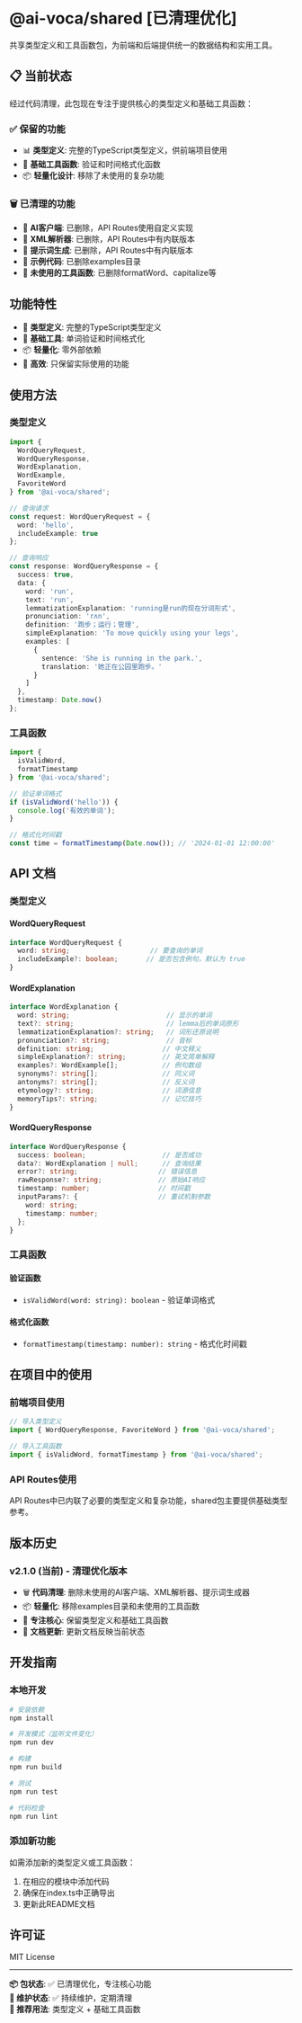 # @ai-voca/shared [已清理优化]

共享类型定义和工具函数包，为前端和后端提供统一的数据结构和实用工具。

## 📋 当前状态

经过代码清理，此包现在专注于提供核心的类型定义和基础工具函数：

### ✅ 保留的功能
- 📊 **类型定义**: 完整的TypeScript类型定义，供前端项目使用
- 🔧 **基础工具函数**: 验证和时间格式化函数
- 📦 **轻量化设计**: 移除了未使用的复杂功能

### 🗑️ 已清理的功能
- 📡 **AI客户端**: 已删除，API Routes使用自定义实现
- 🎯 **XML解析器**: 已删除，API Routes中有内联版本
- 💬 **提示词生成**: 已删除，API Routes中有内联版本
- 📝 **示例代码**: 已删除examples目录
- 🧹 **未使用的工具函数**: 已删除formatWord、capitalize等

## 功能特性

- 📝 **类型定义**: 完整的TypeScript类型定义
- 🔧 **基础工具**: 单词验证和时间格式化
- 📦 **轻量化**: 零外部依赖
- 🚀 **高效**: 只保留实际使用的功能

## 使用方法

### 类型定义

```typescript
import { 
  WordQueryRequest, 
  WordQueryResponse, 
  WordExplanation,
  WordExample,
  FavoriteWord
} from '@ai-voca/shared';

// 查询请求
const request: WordQueryRequest = {
  word: 'hello',
  includeExample: true
};

// 查询响应
const response: WordQueryResponse = {
  success: true,
  data: {
    word: 'run',
    text: 'run',
    lemmatizationExplanation: 'running是run的现在分词形式',
    pronunciation: 'rʌn',
    definition: '跑步；运行；管理',
    simpleExplanation: 'To move quickly using your legs',
    examples: [
      {
        sentence: 'She is running in the park.',
        translation: '她正在公园里跑步。'
      }
    ]
  },
  timestamp: Date.now()
};
```

### 工具函数

```typescript
import { 
  isValidWord,
  formatTimestamp
} from '@ai-voca/shared';

// 验证单词格式
if (isValidWord('hello')) {
  console.log('有效的单词');
}

// 格式化时间戳
const time = formatTimestamp(Date.now()); // '2024-01-01 12:00:00'
```

## API 文档

### 类型定义

#### WordQueryRequest
```typescript
interface WordQueryRequest {
  word: string;                    // 要查询的单词
  includeExample?: boolean;       // 是否包含例句，默认为 true
}
```

#### WordExplanation
```typescript
interface WordExplanation {
  word: string;                        // 显示的单词
  text?: string;                       // lemma后的单词原形
  lemmatizationExplanation?: string;   // 词形还原说明
  pronunciation?: string;              // 音标
  definition: string;                 // 中文释义
  simpleExplanation?: string;         // 英文简单解释
  examples?: WordExample[];           // 例句数组
  synonyms?: string[];                // 同义词
  antonyms?: string[];                // 反义词
  etymology?: string;                 // 词源信息
  memoryTips?: string;                // 记忆技巧
}
```

#### WordQueryResponse
```typescript
interface WordQueryResponse {
  success: boolean;                   // 是否成功
  data?: WordExplanation | null;      // 查询结果
  error?: string;                    // 错误信息
  rawResponse?: string;              // 原始AI响应
  timestamp: number;                 // 时间戳
  inputParams?: {                    // 重试机制参数
    word: string;
    timestamp: number;
  };
}
```

### 工具函数

#### 验证函数

- `isValidWord(word: string): boolean` - 验证单词格式

#### 格式化函数

- `formatTimestamp(timestamp: number): string` - 格式化时间戳

## 在项目中的使用

### 前端项目使用

```typescript
// 导入类型定义
import { WordQueryResponse, FavoriteWord } from '@ai-voca/shared';

// 导入工具函数
import { isValidWord, formatTimestamp } from '@ai-voca/shared';
```

### API Routes使用

API Routes中已内联了必要的类型定义和复杂功能，shared包主要提供基础类型参考。

## 版本历史

### v2.1.0 (当前) - 清理优化版本
- 🗑️ **代码清理**: 删除未使用的AI客户端、XML解析器、提示词生成器
- 📦 **轻量化**: 移除examples目录和未使用的工具函数
- 🎯 **专注核心**: 保留类型定义和基础工具函数
- 📝 **文档更新**: 更新文档反映当前状态

## 开发指南

### 本地开发

```bash
# 安装依赖
npm install

# 开发模式（监听文件变化）
npm run dev

# 构建
npm run build

# 测试
npm run test

# 代码检查
npm run lint
```

### 添加新功能

如需添加新的类型定义或工具函数：

1. 在相应的模块中添加代码
2. 确保在index.ts中正确导出
3. 更新此README文档

## 许可证

MIT License

---

**📦 包状态**: ✅ 已清理优化，专注核心功能  
**🔧 维护状态**: ✅ 持续维护，定期清理  
**🚀 推荐用法**: 类型定义 + 基础工具函数